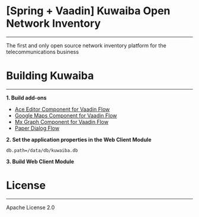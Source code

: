 # [Spring + Vaadin] Kuwaiba Open Network Inventory  

***  

The first and only open source network inventory platform for the telecommunications business  

# Building Kuwaiba  

***  

**1. Build add-ons**  

* [Ace Editor Component for Vaadin Flow](https://sourceforge.net/p/kuwaiba/code/HEAD/tree/components/ace-editor-vaadin14/)
* [Google Maps Component for Vaadin Flow](https://sourceforge.net/p/kuwaiba/code/HEAD/tree/components/google-map-vaadin14/)
* [Mx Graph Component for Vaadin Flow](https://sourceforge.net/p/kuwaiba/code/HEAD/tree/components/mxgraph-vaadin14/)
* [Paper Dialog Flow](https://sourceforge.net/p/kuwaiba/code/HEAD/tree/components/paper-dialog-flow-parent/)

**2. Set the application properties in the Web Client Module**  

`db.path=/data/db/kuwaiba.db`  

**3. Build Web Client Module**  

# License  

***  

Apache License 2.0